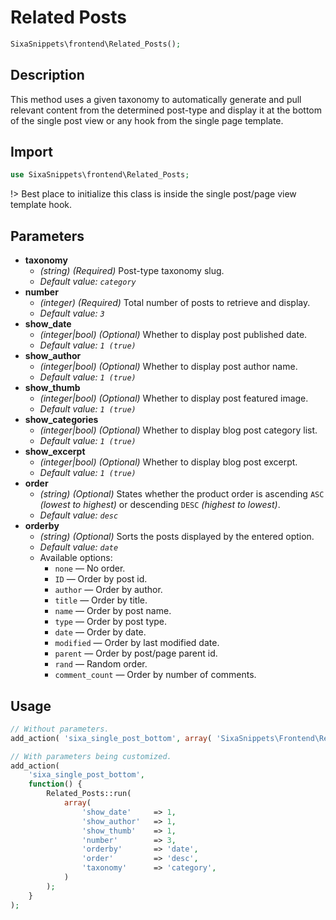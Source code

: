 # Related Posts

```php
SixaSnippets\frontend\Related_Posts();
```

## Description

This method uses a given taxonomy to automatically generate and pull relevant content from the determined post-type and display it at the bottom of the single post view or any hook from the single page template.

## Import

```php
use SixaSnippets\frontend\Related_Posts;
```

!> Best place to initialize this class is inside the single post/page view template hook.

## Parameters

- **taxonomy**
    - *(string) (Required)* Post-type taxonomy slug.
    - *Default value: `category`*
- **number**
    - *(integer) (Required)* Total number of posts to retrieve and display.
    - *Default value: `3`*
- **show_date**
    - *(integer|bool) (Optional)* Whether to display post published date.
    - *Default value: `1 (true)`*
- **show_author**
    - *(integer|bool) (Optional)* Whether to display post author name.
    - *Default value: `1 (true)`*
- **show_thumb**
    - *(integer|bool) (Optional)* Whether to display post featured image.
    - *Default value: `1 (true)`*
- **show_categories**
    - *(integer|bool) (Optional)* Whether to display blog post category list.
    - *Default value: `1 (true)`*
- **show_excerpt**
    - *(integer|bool) (Optional)* Whether to display blog post excerpt.
    - *Default value: `1 (true)`*
- **order**
    - *(string) (Optional)* States whether the product order is ascending `ASC` *(lowest to highest)* or descending `DESC` *(highest to lowest)*.
    - *Default value: `desc`*
- **orderby**
    - *(string) (Optional)* Sorts the posts displayed by the entered option.
    - *Default value: `date`*
    - Available options:
        - `none` — No order.
        - `ID` — Order by post id.
        - `author` — Order by author.
        - `title` — Order by title.
        - `name` — Order by post name.
        - `type` — Order by post type.
        - `date` — Order by date.
        - `modified` — Order by last modified date.
        - `parent` — Order by post/page parent id.
        - `rand` — Random order.
        - `comment_count` — Order by number of comments.

## Usage

```php
// Without parameters.
add_action( 'sixa_single_post_bottom', array( 'SixaSnippets\Frontend\Related_Posts', 'run' ) );
```

```php
// With parameters being customized.
add_action(
	'sixa_single_post_bottom',
	function() {
		Related_Posts::run(
			array(
				'show_date'     => 1,
				'show_author'   => 1,
				'show_thumb'    => 1,
				'number'        => 3,
				'orderby'       => 'date',
				'order'         => 'desc',
				'taxonomy'      => 'category',
			)
		);
	}
);
```